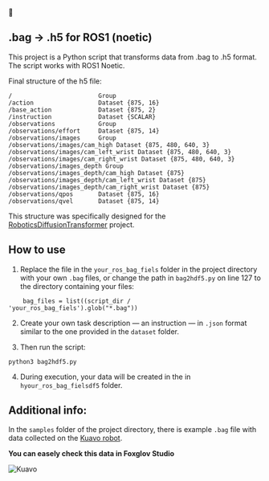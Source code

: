 🐢 
## .bag → .h5 for ROS1 (noetic) 

This project is a Python script that transforms data from .bag to .h5 format. The script works with ROS1 Noetic.

Final structure of the h5 file:

```
/                        Group
/action                  Dataset {875, 16}
/base_action             Dataset {875, 2}
/instruction             Dataset {SCALAR}
/observations            Group
/observations/effort     Dataset {875, 14}
/observations/images     Group
/observations/images/cam_high Dataset {875, 480, 640, 3}
/observations/images/cam_left_wrist Dataset {875, 480, 640, 3}
/observations/images/cam_right_wrist Dataset {875, 480, 640, 3}
/observations/images_depth Group
/observations/images_depth/cam_high Dataset {875}
/observations/images_depth/cam_left_wrist Dataset {875}
/observations/images_depth/cam_right_wrist Dataset {875}
/observations/qpos       Dataset {875, 16}
/observations/qvel       Dataset {875, 14}
```

This structure was specifically designed for the [RoboticsDiffusionTransformer](https://github.com/thu-ml/RoboticsDiffusionTransformer) project.

## How to use

1. Replace the file in the `your_ros_bag_fiels` folder in the project directory with your own `.bag` files, or change the path in `bag2hdf5.py` on line 127 to the directory containing your files:

```
    bag_files = list((script_dir / 'your_ros_bag_fiels').glob("*.bag"))
```

2. Create your own task description — an instruction — in `.json` format similar to the one provided in the `dataset` folder.

3. Then run the script:

```
python3 bag2hdf5.py
```

4. During execution, your data will be created in the in `hyour_ros_bag_fielsdf5` folder.

## Additional info:

In the `samples` folder of the project directory, there is example `.bag` file with data collected on the [Kuavo robot](https://kuavo.lejurobot.com/beta_manual/basic_usage/kuavo-ros-control/docs/4%E5%BC%80%E5%8F%91%E6%8E%A5%E5%8F%A3/%E6%8E%A5%E5%8F%A3%E4%BD%BF%E7%94%A8%E6%96%87%E6%A1%A3/).


**You can easely check this data in Foxglov Studio**

![Kuavo](/rosbag2hdf5/kuavo.png)
